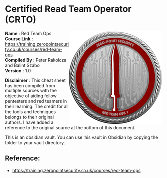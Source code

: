# Certified Read Team Operator (CRTO) 

<img align="right" height="300" src="images/crto.png">

**Name** : Red Team Ops  <br>
**Course Link** : https://training.zeropointsecurity.co.uk/courses/red-team-ops  <br>
**Compiled By** : Peter Rakolcza and Balint Szabo <br>
**Version** : 1.0

 **Disclaimer** : This cheat sheet has been compiled from multiple sources with the objective of aiding fellow pentesters and red teamers in their learning. The credit for all the tools and techniques belongs to their original authors. I have added a reference to the original source at the bottom of this document.  

This is an obsidian vault. You can use this vault in Obsidian by copying the folder to your vault directory.

## Reference:
- https://training.zeropointsecurity.co.uk/courses/red-team-ops
